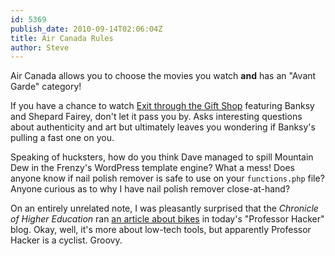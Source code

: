 ```yaml
---
id: 5369
publish_date: 2010-09-14T02:06:04Z
title: Air Canada Rules
author: Steve
---
```

  
Air Canada allows you to choose the movies you watch **and** has an "Avant Garde" category!

If you have a chance to watch [Exit through the Gift Shop](http://banksyfilm.com/) featuring Banksy and Shepard Fairey, don't let it pass you by. Asks interesting questions about authenticity and art but ultimately leaves you wondering if Banksy's pulling a fast one on you.

Speaking of hucksters, how do you think Dave managed to spill Mountain Dew in the Frenzy's WordPress template engine? What a mess! Does anyone know if nail polish remover is safe to use on your `functions.php` file? Anyone curious as to why I have nail polish remover close-at-hand?

On an entirely unrelated note, I was pleasantly surprised that the _Chronicle of Higher Education_ ran [an article about bikes](http://chronicle.com/blogPost/5-Analog-Tools-I-Cant-Live/26858/?sid=wc&utm_source=wc&utm_medium=en) in today's "Professor Hacker" blog. Okay, well, it's more about low-tech tools, but apparently Professor Hacker is a cyclist. Groovy.